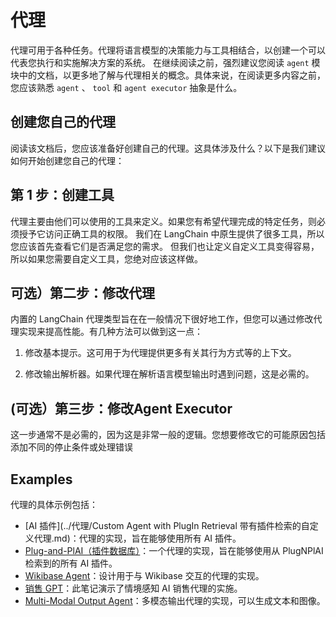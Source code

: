 # 代理
代理可用于各种任务。代理将语言模型的决策能力与工具相结合，以创建一个可以代表您执行和实施解决方案的系统。
在继续阅读之前，强烈建议您阅读 `agent` 模块中的文档，以更多地了解与代理相关的概念。具体来说，在阅读更多内容之前，您应该熟悉 `agent` 、 `tool` 和 `agent executor` 抽象是什么。

## 创建您自己的代理

阅读该文档后，您应该准备好创建自己的代理。这具体涉及什么？以下是我们建议如何开始创建您自己的代理：

## 第 1 步：创建工具
代理主要由他们可以使用的工具来定义。如果您有希望代理完成的特定任务，则必须授予它访问正确工具的权限。
我们在 LangChain 中原生提供了很多工具，所以您应该首先查看它们是否满足您的需求。
但我们也让定义自定义工具变得容易，所以如果您需要自定义工具，您绝对应该这样做。
## 可选）第二步：修改代理
内置的 LangChain 代理类型旨在在一般情况下很好地工作，但您可以通过修改代理实现来提高性能。有几种方法可以做到这一点：

1. 修改基本提示。这可用于为代理提供更多有关其行为方式等的上下文。

2. 修改输出解析器。如果代理在解析语言模型输出时遇到问题，这是必需的。


## (可选）第三步：修改Agent Executor
这一步通常不是必需的，因为这是非常一般的逻辑。您想要修改它的可能原因包括添加不同的停止条件或处理错误

## Examples
代理的具体示例包括：

- [AI 插件](../代理/Custom Agent with PlugIn Retrieval 带有插件检索的自定义代理.md)：代理的实现，旨在能够使用所有 AI 插件。
- [Plug-and-PlAI（插件数据库）]()：一个代理的实现，旨在能够使用从 PlugNPlAI 检索到的所有 AI 插件。
- [Wikibase Agent]()：设计用于与 Wikibase 交互的代理的实现。
- [销售 GPT]()：此笔记演示了情境感知 AI 销售代理的实施。
- [Multi-Modal Output Agent]()：多模态输出代理的实现，可以生成文本和图像。


